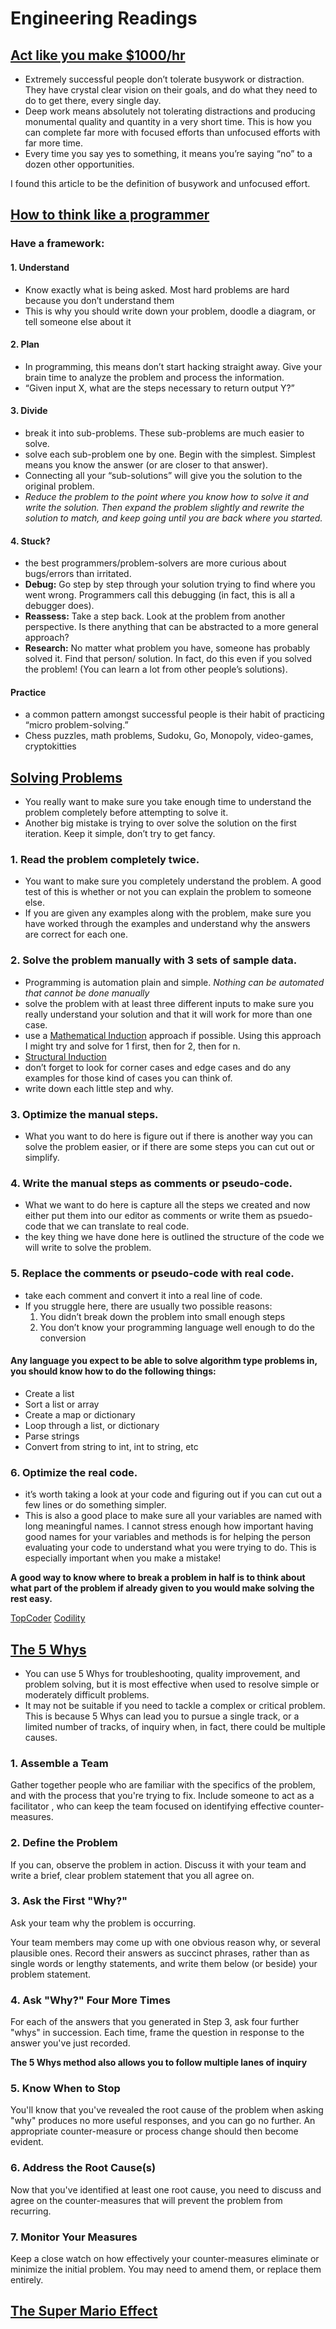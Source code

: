 # Engineering Readings

## [Act like you make $1000/hr](https://anthony-moore.medium.com/pretend-your-time-is-worth-1-000-hour-and-youll-become-100x-more-productive-6ab2302b8e8c)

- Extremely successful people don’t tolerate busywork or distraction. They have crystal clear vision on their goals, and do what they need to do to get there, every single day.
- Deep work means absolutely not tolerating distractions and producing monumental quality and quantity in a very short time. This is how you can complete far more with focused efforts than unfocused efforts with far more time.
- Every time you say yes to something, it means you’re saying “no” to a dozen other opportunities.

I found this article to be the definition of busywork and unfocused effort.

## [How to think like a programmer](https://www.freecodecamp.org/news/how-to-think-like-a-programmer-lessons-in-problem-solving-d1d8bf1de7d2)

### Have a framework:

#### 1. Understand

- Know exactly what is being asked. Most hard problems are hard because you don’t understand them
- This is why you should write down your problem, doodle a diagram, or tell someone else about it

#### 2. Plan

- In programming, this means don’t start hacking straight away. Give your brain time to analyze the problem and process the information.
- “Given input X, what are the steps necessary to return output Y?”

#### 3. Divide

- break it into sub-problems. These sub-problems are much easier to solve.
- solve each sub-problem one by one. Begin with the simplest. Simplest means you know the answer (or are closer to that answer).
- Connecting all your “sub-solutions” will give you the solution to the original problem.
- *Reduce the problem to the point where you know how to solve it and write the solution. Then expand the problem slightly and rewrite the solution to match, and keep going until you are back where you started.*

#### 4. Stuck?

- the best programmers/problem-solvers are more curious about bugs/errors than irritated.
- **Debug:** Go step by step through your solution trying to find where you went wrong. Programmers call this debugging (in fact, this is all a debugger does).
- **Reassess:** Take a step back. Look at the problem from another perspective. Is there anything that can be abstracted to a more general approach?
- **Research:** No matter what problem you have, someone has probably solved it. Find that person/ solution. In fact, do this even if you solved the problem! (You can learn a lot from other people’s solutions).

#### Practice

- a common pattern amongst successful people is their habit of practicing “micro problem-solving.”
- Chess puzzles, math problems, Sudoku, Go, Monopoly, video-games, cryptokitties

## [Solving Problems](https://simpleprogrammer.com/solving-problems-breaking-it-down/)

- You really want to make sure you take enough time to understand the problem completely before attempting to solve it.
- Another big mistake is trying to over solve the solution on the first iteration.  Keep it simple, don’t try to get fancy.

### 1. Read the problem completely twice.

- You want to make sure you completely understand the problem.  A good test of this is whether or not you can explain the problem to someone else.
- If you are given any examples along with the problem, make sure you have worked through the examples and understand why the answers are correct for each one.

### 2. Solve the problem manually with 3 sets of sample data.

- Programming is automation plain and simple. *Nothing can be automated that cannot be done manually*
- solve the problem with at least three different inputs to make sure you really understand your solution and that it will work for more than one case.
- use a [Mathematical Induction](https://en.wikipedia.org/wiki/Mathematical_induction) approach if possible.  Using this approach I might try and solve for 1 first, then for 2, then for n.
- [Structural Induction](https://en.wikipedia.org/wiki/Structural_induction)
- don’t forget to look for corner cases and edge cases and do any examples for those kind of cases you can think of.
- write down each little step and why.

### 3. Optimize the manual steps.

- What you want to do here is figure out if there is another way you can solve the problem easier, or if there are some steps you can cut out or simplify.

### 4. Write the manual steps as comments or pseudo-code.

- What we want to do here is capture all the steps we created and now either put them into our editor as comments or write them as psuedo-code that we can translate to real code.
- the key thing we have done here is outlined the structure of the code we will write to solve the problem.

### 5. Replace the comments or pseudo-code with real code.

- take each comment and convert it into a real line of code.
- If you struggle here, there are usually two possible reasons:
  1. You didn’t break down the problem into small enough steps
  2. You don’t know your programming language well enough to do the conversion

#### Any language you expect to be able to solve algorithm type problems in, you should know how to do the following things:

- Create a list
- Sort a list or array
- Create a map or dictionary
- Loop through a list, or dictionary
- Parse strings
- Convert from string to int, int to string, etc

### 6. Optimize the real code.

- it’s worth taking a look at your code and figuring out if you can cut out a few lines or do something simpler.
- This is also a good place to make sure all your variables are named with long meaningful names.  I cannot stress enough how important having good names for your variables and methods is for helping the person evaluating your code to understand what you were trying to do.  This is especially important when you make a mistake!

**A good way to know where to break a problem in half is to think about what part of the problem if already given to you would make solving the rest easy.**

[TopCoder](https://simpleprogrammer.com/so-you-want-to-become-a-better-programmer-topcoder/?utm_source=facebook.com&utm_medium=referral&utm_campaign=i-love-coding)
[Codility](https://www.codility.com/)

## [The 5 Whys](https://www.mindtools.com/pages/article/newTMC_5W.htm)

- You can use 5 Whys for troubleshooting, quality improvement, and problem solving, but it is most effective when used to resolve simple or moderately difficult problems.
- It may not be suitable if you need to tackle a complex or critical problem. This is because 5 Whys can lead you to pursue a single track, or a limited number of tracks, of inquiry when, in fact, there could be multiple causes.

### 1. Assemble a Team

Gather together people who are familiar with the specifics of the problem, and with the process that you're trying to fix. Include someone to act as a facilitator , who can keep the team focused on identifying effective counter-measures.

### 2. Define the Problem

If you can, observe the problem in action. Discuss it with your team and write a brief, clear problem statement that you all agree on.

### 3. Ask the First "Why?"

Ask your team why the problem is occurring.

Your team members may come up with one obvious reason why, or several plausible ones. Record their answers as succinct phrases, rather than as single words or lengthy statements, and write them below (or beside) your problem statement.

### 4. Ask "Why?" Four More Times

For each of the answers that you generated in Step 3, ask four further "whys" in succession. Each time, frame the question in response to the answer you've just recorded.

**The 5 Whys method also allows you to follow multiple lanes of inquiry**

### 5. Know When to Stop

You'll know that you've revealed the root cause of the problem when asking "why" produces no more useful responses, and you can go no further. An appropriate counter-measure or process change should then become evident.

### 6. Address the Root Cause(s)

Now that you've identified at least one root cause, you need to discuss and agree on the counter-measures that will prevent the problem from recurring.

### 7. Monitor Your Measures

Keep a close watch on how effectively your counter-measures eliminate or minimize the initial problem. You may need to amend them, or replace them entirely.

## [The Super Mario Effect](https://www.youtube.com/watch?v=9vJRopau0g0)